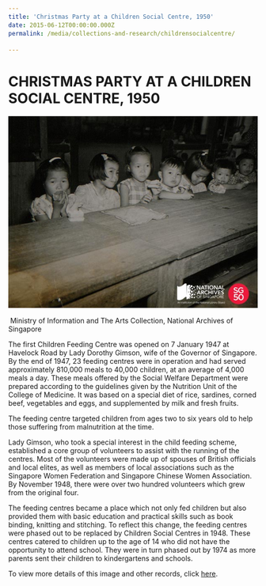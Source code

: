 ```yaml
---
title: 'Christmas Party at a Children Social Centre, 1950'
date: 2015-06-12T00:00:00.000Z
permalink: /media/collections-and-research/childrensocialcentre/

---
```



<iframe id="pxcelframe" src="//t.sharethis.com/a/t_.htm?ver=0.345.16985&amp;cid=c010#rnd=1577953814390&amp;cid=c010&amp;dmn=www.nas.gov.sg&amp;tt=t.dhj&amp;dhjLcy=67&amp;lbl=pxcel&amp;flbl=pxcel&amp;ll=d&amp;ver=0.345.16985&amp;ell=d&amp;cck=__stid&amp;pn=%2Fblogs%2Farchivistpick%2Fchildren-social-centre%2F&amp;qs=na&amp;rdn=www.nas.gov.sg&amp;rpn=%2Fblogs%2Farchivistpick%2F2015%2F06%2F&amp;rqs=na&amp;cc=SG&amp;cont=AS&amp;ipaddr=" style="display: none;"></iframe>

# CHRISTMAS PARTY AT A CHILDREN SOCIAL CENTRE, 1950

![Ministry of Information and The Arts Collection, National Archives of Singapore](/images/blogs/2015-06-12-l.jpg)

​						Ministry of Information and The Arts Collection, National Archives of Singapore

The first Children Feeding Centre was opened on 7 January 1947 at Havelock Road by Lady Dorothy Gimson, wife of the Governor of Singapore. By the end of 1947, 23 feeding centres were in operation and had served approximately 810,000 meals to 40,000 children, at an average of 4,000 meals a day. These meals offered by the Social Welfare Department were prepared according to the guidelines given by the Nutrition Unit of the College of Medicine. It was based on a special diet of rice, sardines, corned beef, vegetables and eggs, and supplemented by milk and fresh fruits.

The feeding centre targeted children from ages two to six years old to help those suffering from malnutrition at the time.

Lady Gimson, who took a special interest in the child feeding scheme, established a core group of volunteers to assist with the running of the centres. Most of the volunteers were made up of spouses of British officials and local elites, as well as members of local associations such as the Singapore Women Federation and Singapore Chinese Women Association. By November 1948, there were over two hundred volunteers which grew from the original four.

The feeding centres became a place which not only fed children but also provided them with basic education and practical skills such as book binding, knitting and stitching. To reflect this change, the feeding centres were phased out to be replaced by Children Social Centres in 1948.  These centres catered to children up to the age of 14 who did not have the opportunity to attend school.  They were in turn phased out by 1974 as more parents sent their children to kindergartens and schools.

To view more details of this image and other records, click [here](http://www.nas.gov.sg/archivesonline/photographs/record-details/b1022da2-1161-11e3-83d5-0050568939ad).